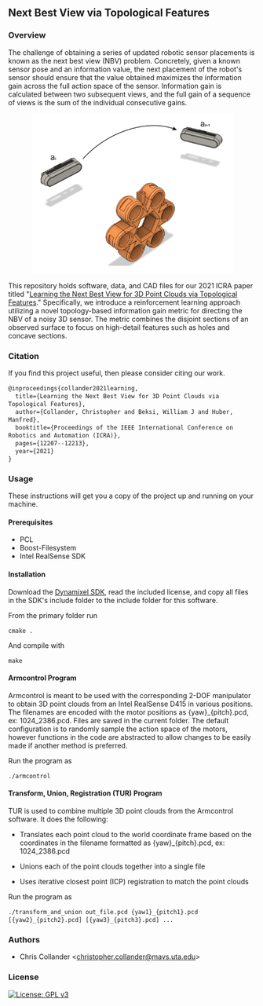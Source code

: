 ## Next Best View via Topological Features

### Overview

The challenge of obtaining a series of updated robotic sensor placements is
known as the next best view (NBV) problem. Concretely, given a known sensor
pose and an information value, the next placement of the robot's sensor should
ensure that the value obtained maximizes the information gain across the full
action space of the sensor. Information gain is calculated between two
subsequent views, and the full gain of a sequence of views is the sum of the
individual consecutive gains.

<p align="center">
<img src='./Misc/nbv_overview.png'>
</p>

This repository holds software, data, and CAD files for our 2021 ICRA paper
titled "[Learning the Next Best View for 3D Point Clouds via Topological
Features](https://arxiv.org/abs/2103.02789)." Specifically, we introduce a
reinforcement learning approach utilizing a novel topology-based information
gain metric for directing the NBV of a noisy 3D sensor. The metric combines the
disjoint sections of an observed surface to focus on high-detail features such
as holes and concave sections.

### Citation

If you find this project useful, then please consider citing our work.

```
@inproceedings{collander2021learning,
  title={Learning the Next Best View for 3D Point Clouds via Topological Features},
  author={Collander, Christopher and Beksi, William J and Huber, Manfred},
  booktitle={Proceedings of the IEEE International Conference on Robotics and Automation (ICRA)},
  pages={12207--12213},
  year={2021}
}
```

### Usage 

These instructions will get you a copy of the project up and running on your machine.

#### Prerequisites

* PCL
* Boost-Filesystem
* Intel RealSense SDK

#### Installation

Download the [Dynamixel SDK](https://github.com/ROBOTIS-GIT/DynamixelSDK/tree/master/c%2B%2B/include/dynamixel_sdk), read the included license, and copy all files in the SDK's include folder to the include folder for this software.

From the primary folder run

```
cmake .
```

And compile with

```
make
```

#### Armcontrol Program

Armcontrol is meant to be used with the corresponding 2-DOF manipulator to obtain 3D point clouds from an Intel RealSense D415 in various positions. The filenames are encoded with the motor positions as {yaw}_{pitch}.pcd, ex: 1024_2386.pcd. Files are saved in the current folder. The default configuration is to randomly sample the action space of the motors, however functions in the code are abstracted to allow changes to be easily made if another method is preferred.

Run the program as 

```
./armcontrol
```

#### Transform, Union, Registration (TUR) Program

TUR is used to combine multiple 3D point clouds from the Armcontrol software. It does the following:

* Translates each point cloud to the world coordinate frame based on the coordinates in the filename formatted as {yaw}_{pitch}.pcd, ex: 1024_2386.pcd

* Unions each of the point clouds together into a single file

* Uses iterative closest point (ICP) registration to match the point clouds

Run the program as

```
./transform_and_union out_file.pcd {yaw1}_{pitch1}.pcd [{yaw2}_{pitch2}.pcd] [{yaw3}_{pitch3}.pcd] ...
```

### Authors

* Chris Collander &lt;christopher.collander@mavs.uta.edu&gt;

### License 

[![License: GPL v3](https://img.shields.io/badge/License-GPLv3-blue.svg)](https://github.com/robotic-vision-lab/Next-Best-View-Via-Topological-Features/blob/master/LICENSE.md)
